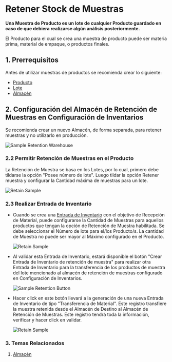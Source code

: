 <!-- add-breadcrumbs -->
# Retener Stock de Muestras

**Una Muestra de Producto es un lote de cualquier Producto guardado en caso de que debiera realizarse algún análisis posteriormente.**

El Producto para el cual se crea una muestra de producto puede ser materia prima, material de empaque, o productos finales. 

## 1. Prerrequisitos
Antes de utilizar muestras de productos se recomienda crear lo siguiente: 

* [Producto](/docs/user/manual/es/stock/item)
* [Lote](/docs/user/manual/es/stock/batch)
* [Almacén](/docs/user/manual/es/stock/warehouse)

## 2. Configuración del Almacén de Retención de Muestras en Configuración de Inventarios

Se recomienda crear un nuevo Almacén, de forma separada, para retener muestras y no utilizarlo en producción.

<img class="screenshot" alt="Sample Retention Warehouse" src="{{docs_base_url}}/assets/img/stock/sample-warehouse.png">

### 2.2 Permitir Retención de Muestras en el Producto

La Retención de Muestra se basa en los Lotes, por lo cual, primero debe tildarse la opción "Posee número de lote". Luego tildar la opción Retener muestra y configurar la Cantidad máxima de muestras para un lote.  

<img class="screenshot" alt="Retain Sample" src="{{docs_base_url}}/assets/img/stock/retain-sample.png">

### 2.3 Realizar Entrada de Inventario

* Cuando se crea una [Entrada de Inventario](/docs/user/manual/es/stock/stock-entry) con el objetivo de Recepción de Material, puede configurarse la Cantidad de Muestras para aquellos productos que tengan la opción de Retención de Muestra habilitada. Se debe seleccionar el Número de lote para el/los Producto/s. La cantidad de Muestra no puede ser mayor al Máximo configurado en el Producto.  

    <img class="screenshot" alt="Retain Sample" src="{{docs_base_url}}/assets/img/stock/material-receipt-sample.png">

* Al validar esta Entrada de Inventario, estará disponible el botón "Crear Entrada de Inventario de retención de muestra" para realizar otra Entrada de Inventario  para la transferencia de los productos de muestra del lote mencionado al almacén de retención de muestras configurado en Configuración de Inventarios.

    ![Sample Retention Button](/docs/assets/img/stock/sample-retention-button.png)

* Hacer click en este botón llevará a la generación de una nueva Entrada de Inventario de tipo "Transferencia de Material". Este registro transfiere la muestra retenida desde el Almacén de Destino al Almacén de Retención de Muestras. Este registro tendrá toda la información, verificar y hacer click en validar. 

    <img class="screenshot" alt="Retain Sample" src="{{docs_base_url}}/assets/img/stock/material-transfer-sample.png">

### 3. Temas Relacionados
1. [Almacén](/docs/user/manual/es/stock/warehouse)
